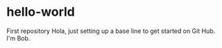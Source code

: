 # hello-world
First repository
Hola, just setting up a base line to get started on Git Hub.
I'm Bob.
